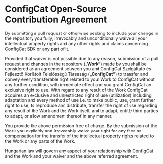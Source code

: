 # ConfigCat Open-Source Contribution Agreement

By submitting a pull request or otherwise seeking to include your change in the repository you fully,
irrevocably and unconditionally waive all your intellectual property rights and any other rights
and claims concerning ConfigCat SDK or any part of it.

Provided that waiver is not possible due to any reason, submission of a pull request and changes in
the repository (**„Work”**) made by you shall be considered as an agreement between you and ConfigCat
Szolgáltató és Fejlesztő Korlátolt Felelősségű Társaság (**„ConfigCat”**) to transfer and convey
every transferable right related to your Work to ConfigCat without any further condition, with
immediate effect and you grant ConfigCat an exclusive right to use. With regard to any result of the
Work ConfigCat acquires an exclusive and unrestricted right of use (utilization) including adaptation
and every method of use i.e. to make public, use, grant further right to use, to reproduce and
distribute, transfer the right of use regarding any result of the Work and the Work itself, and to
adapt, entitle third parties to adapt, or allow amendment thereof in any manner.

You provide the above permission free of charge. By the submission of the Work you explicitly and
irrevocably waive your right for any fees as compensation for the transfer of the intellectual
property rights related to the Work or any parts of the Work.

Hungarian law will govern any aspect of your relationship with ConfigCat and the Work and your
waiver and the above referred agreement.
